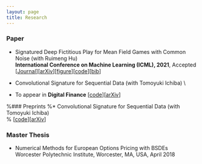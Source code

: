 ```yaml
---
layout: page
title: Research
---
```

### Paper
* Signatured Deep Fictitious Play for Mean Field Games with Common Noise (with Ruimeng Hu)\
  **International Conference on Machine Learning (ICML), 2021**, Accepted \
  \[[Journal](http://proceedings.mlr.press/v139/min21a.html)\]\[[arXiv](https://arxiv.org/abs/2106.03272)\]\[[figure](SigDFP_icml.png)\]\[[code](https://github.com/mmin0/SigDFP)\]\[[bib](pmlr-v139-min21a.bib)\]
  
* Convolutional Signature for Sequential Data (with Tomoyuki Ichiba) \
* To appear in **Digital Finance**
  \[[code](https://github.com/mmin0/CNNSig)\]\[[arXiv](https://arxiv.org/abs/2009.06719)\]

%### Preprints
%* Convolutional Signature for Sequential Data (with Tomoyuki Ichiba) \
%  \[[code](https://github.com/mmin0/CNNSig)\]\[[arXiv](https://arxiv.org/abs/2009.06719)\]

### Master Thesis
* Numerical Methods for European Options Pricing with BSDEs  
Worcester Polytechnic Institute, Worcester, MA, USA, April 2018 

